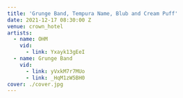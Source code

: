 ```yaml
---
title: 'Grunge Band, Tempura Name, Blub and Cream Puff'
date: 2021-12-17 08:30:00 Z
venue: crown_hotel
artists:
  - name: OHM
    vid:
      - link: Yxayk13gEeI
  - name: Grunge Band
    vid:
      - link: yVxkM7r7MUo
      - link: _HqM1zW5BH0
cover: ./cover.jpg
---
```

